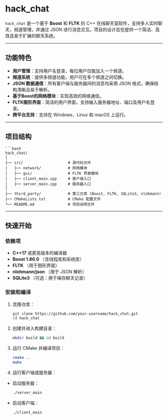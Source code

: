 # hack_chat

`hack_chat` 是一个基于 **Boost** 和 **FLTK** 的 C++ 在线聊天室软件，支持多人实时聊天，频道管理，并通过 JSON 进行消息交互。项目的设计旨在提供一个简洁、高效且易于扩展的聊天系统。

---

## 功能特色
- **用户管理**：支持用户名登录，每位用户仅能加入一个频道。
- **频道系统**：提供多频道功能，用户可在多个频道之间切换。
- **JSON 数据通信**：所有客户端与服务器间的消息均采用 JSON 格式，确保结构清晰且易于解析。
- **基于Boost的网络模块**：实现高效的网络通信。
- **FLTK图形界面**：简洁的用户界面，支持输入服务器地址、端口及用户名登录。
- **跨平台支持**：支持在 Windows、Linux 和 macOS 上运行。

---
## 项目结构

    ```bash
    hack_chat/
    │
    ├── src/                    # 源代码文件
    │   ├── network/            # 网络模块
    │   ├── gui/                # FLTK 界面模块
    │   ├── client_main.cpp     # 客户端入口
    │   ├── server_main.cpp     # 服务器入口
    │
    ├── third_party/            # 第三方库 (Boost, FLTK, SQLite3, nlohmann)
    ├── CMakeLists.txt          # CMake 配置文件
    └── README.md               # 项目说明文件

---

## 快速开始

### 依赖项
- **C++17** 或更高版本的编译器
- **Boost 1.86.0** （含线程库和系统库）
- **FLTK** （用于图形界面）
- **nlohmann/json** （用于 JSON 解析）
- **SQLite3** （可选：用于保存聊天记录）

### 安装和编译

1. 克隆仓库：
   ```bash
   git clone https://github.com/your-username/hack_chat.git
   cd hack_chat

2. 创建并进入构建目录：

    ```bash
    mkdir build && cd build

3. 运行 CMake 并编译项目：

    ```bash
    cmake ..
    make

4. 运行客户端或服务器：
- 启动服务器：
  ```bash
  ./server_main
- 启动客户端：
    ```bash
    ./client_main